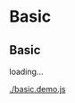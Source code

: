 # Basic

## Basic

<div id="example__basic_node" class="fast-flow-demo">loading...</div>

[./basic.demo.js](./basic.demo.js)

